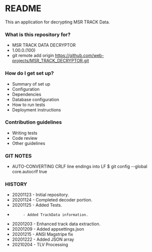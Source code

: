 # README #

This an application for decrypting MSR TRACK Data.

### What is this repository for? ###

* MSR TRACK DATA DECRYPTOR
* 1.00.0.(100)
* git remote add origin https://github.com/web-projects/MSR_TRACK_DECRYPTOR.git

### How do I get set up? ###

* Summary of set up
* Configuration
* Dependencies
* Database configuration
* How to run tests
* Deployment instructions

### Contribution guidelines ###

* Writing tests
* Code review
* Other guidelines

### GIT NOTES ###

*  AUTO-CONVERTING CRLF line endings into LF
   $ git config --global core.autocrlf true
   
### HISTORY ###

* 20201123 - Initial repository.
* 20201124 - Completed decoder portion.
* 20201125 - Added Tests.
*          - Added TrackData information.
* 20201203 - Enhanced track data extraction.
* 20201209 - Added appsettings.json
* 20201215 - ANSI Magstripe fix
* 20201222 - Added JSON array
* 20210204 - TLV Processing
